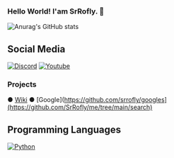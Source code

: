 ### Hello World! I'am SrRofly. 🧮

![Anurag's GitHub stats](https://github-readme-stats.vercel.app/api?username=srrofly&show_icons=true&theme=tokyonight)

## Social Media
[![Discord](https://img.shields.io/badge/Discord-7289DA?style=for-the-badge&logo=discord&logoColor=white)](https://discord.gg/bKu3pPGHgc)
[![Youtube](https://img.shields.io/badge/YouTube-FF0000?style=for-the-badge&logo=youtube&logoColor=white)](https://www.youtube.com/@SrRofly)

### Projects
● [Wiki](https://github.com/srrofly/wiki) 
● [Google](https://github.com/srrofly/googles](https://github.com/SrRofly/me/tree/main/search)

## Programming Languages 
[![Python](https://img.shields.io/badge/Python-3776AB?style=for-the-badge&logo=python&logoColor=white)](https://www.python.org)
